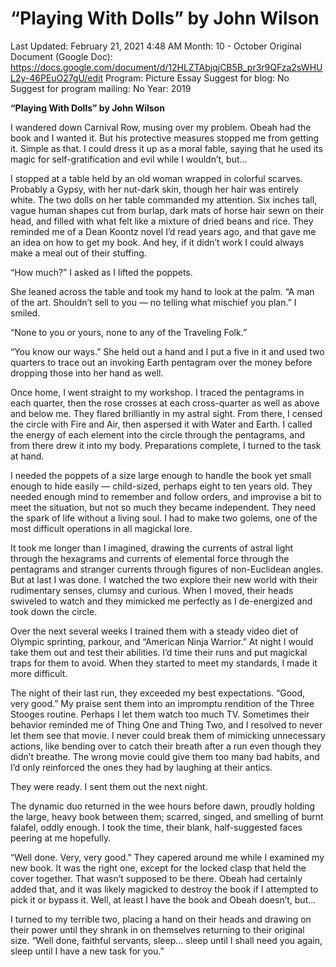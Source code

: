 # “Playing With Dolls” by John Wilson

Last Updated: February 21, 2021 4:48 AM
Month: 10 - October
Original Document (Google Doc): https://docs.google.com/document/d/12HLZTAbjqjCB5B_pr3r9QFza2sWHUL2y-46PEuO27gU/edit
Program: Picture Essay
Suggest for blog: No
Suggest for program mailing: No
Year: 2019

**“Playing With Dolls” by John Wilson**

I wandered down Carnival Row, musing over my problem. Obeah had the book and I wanted it. But his protective measures stopped me from getting it. Simple as that. I could dress it up as a moral fable, saying that he used its magic for self-gratification and evil while I wouldn’t, but…

I stopped at a table held by an old woman wrapped in colorful scarves. Probably a Gypsy, with her nut-dark skin, though her hair was entirely white. The two dolls on her table commanded my attention. Six inches tall, vague human shapes cut from burlap, dark mats of horse hair sewn on their head, and filled with what felt like a mixture of dried beans and rice. They reminded me of a Dean Koontz novel I’d read years ago, and that gave me an idea on how to get my book. And hey, if it didn’t work I could always make a meal out of their stuffing.

“How much?” I asked as I lifted the poppets.

She leaned across the table and took my hand to look at the palm. “A man of the art. Shouldn’t sell to you — no telling what mischief you plan.” I smiled.

“None to you or yours, none to any of the Traveling Folk.”

“You know our ways.” She held out a hand and I put a five in it and used two quarters to trace out an invoking Earth pentagram over the money before dropping those into her hand as well.

Once home, I went straight to my workshop. I traced the pentagrams in each quarter, then the rose crosses at each cross-quarter as well as above and below me. They flared brilliantly in my astral sight. From there, I censed the circle with Fire and Air, then aspersed it with Water and Earth. I called the energy of each element into the circle through the pentagrams, and from there drew it into my body. Preparations complete, I turned to the task at hand.

I needed the poppets of a size large enough to handle the book yet small enough to hide easily — child-sized, perhaps eight to ten years old. They needed enough mind to remember and follow orders, and improvise a bit to meet the situation, but not so much they became independent. They need the spark of life without a living soul. I had to make two golems, one of the most difficult operations in all magickal lore.

It took me longer than I imagined, drawing the currents of astral light through the hexagrams and currents of elemental force through the pentagrams and stranger currents through figures of non-Euclidean angles. But at last I was done. I watched the two explore their new world with their rudimentary senses, clumsy and curious. When I moved, their heads swiveled to watch and they mimicked me perfectly as I de-energized and took down the circle.

Over the next several weeks I trained them with a steady video diet of Olympic sprinting, parkour, and “American Ninja Warrior.” At night I would take them out and test their abilities. I’d time their runs and put magickal traps for them to avoid. When they started to meet my standards, I made it more difficult.

The night of their last run, they exceeded my best expectations. “Good, very good.” My praise sent them into an impromptu rendition of the Three Stooges routine. Perhaps I let them watch too much TV. Sometimes their behavior reminded me of Thing One and Thing Two, and I resolved to never let them see that movie. I never could break them of mimicking unnecessary actions, like bending over to catch their breath after a run even though they didn’t breathe. The wrong movie could give them too many bad habits, and I’d only reinforced the ones they had by laughing at their antics.

They were ready. I sent them out the next night.

The dynamic duo returned in the wee hours before dawn, proudly holding the large, heavy book between them; scarred, singed, and smelling of burnt falafel, oddly enough. I took the time, their blank, half-suggested faces peering at me hopefully.

“Well done. Very, very good.” They capered around me while I examined my new book. It was the right one, except for the locked clasp that held the cover together. That wasn’t supposed to be there. Obeah had certainly added that, and it was likely magicked to destroy the book if I attempted to pick it or bypass it. Well, at least I have the book and Obeah doesn’t, but…

I turned to my terrible two, placing a hand on their heads and drawing on their power until they shrank in on themselves returning to their original size. “Well done, faithful servants, sleep… sleep until I shall need you again, sleep until I have a new task for you.”